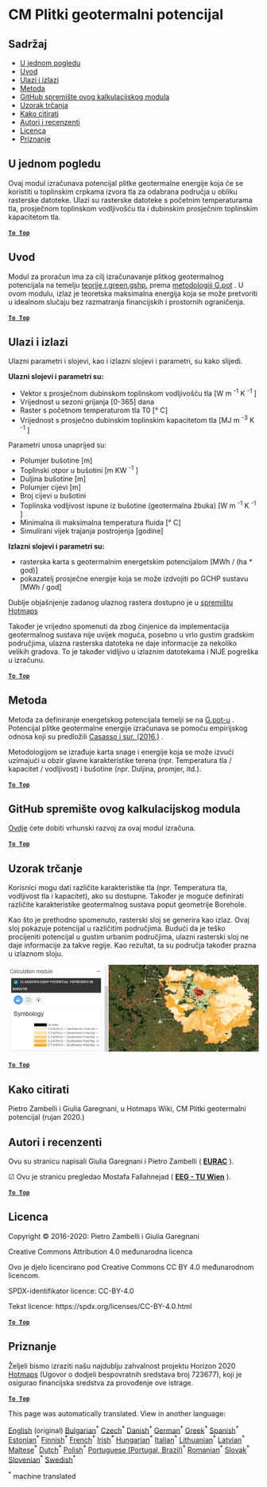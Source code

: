 <h1><a class="anchor" id="cm-shallow-geothermal-potential" href="#cm-shallow-geothermal-potential"><i class="fa fa-link"></i></a>CM Plitki geotermalni potencijal</h1><h2><a class="anchor" id="table-of-contents" href="#table-of-contents"><i class="fa fa-link"></i></a> Sadržaj</h2><ul><li> <a href="#in-a-glance">U jednom pogledu</a></li><li> <a href="#introduction">Uvod</a></li><li> <a href="#inputs-and-outputs">Ulazi i izlazi</a></li><li> <a href="#method">Metoda</a></li><li> <a href="#github-repository-of-this-calculation-module">GitHub spremište ovog kalkulacijskog modula</a></li><li> <a href="#sample-run">Uzorak trčanja</a></li><li> <a href="#how-to-cite">Kako citirati</a></li><li> <a href="#authors-and-reviewers">Autori i recenzenti</a></li><li> <a href="#license">Licenca</a></li><li> <a href="#acknowledgement">Priznanje</a></li></ul><h2><a class="anchor" id="in-a-glance" href="#in-a-glance"><i class="fa fa-link"></i></a> U jednom pogledu</h2><p> Ovaj modul izračunava potencijal plitke geotermalne energije koja će se koristiti u toplinskim crpkama izvora tla za odabrana područja u obliku rasterske datoteke. Ulazi su rasterske datoteke s početnim temperaturama tla, prosječnom toplinskom vodljivošću tla i dubinskim prosječnim toplinskim kapacitetom tla.</p><p> <a href="#table-of-contents"><strong><code>To Top</code></strong></a></p><h2><a class="anchor" id="introduction" href="#introduction"><i class="fa fa-link"></i></a> Uvod</h2><p> Modul za proračun ima za cilj izračunavanje plitkog geotermalnog potencijala na temelju <a href="https://grass.osgeo.org/grass76/manuals/addons/r.green.gshp.theoretical.html">teorije r.green.gshp.</a> prema <a href="https://www.sciencedirect.com/science/article/pii/S0360544216303358">metodologiji G.pot</a> . U ovom modulu, izlaz je teoretska maksimalna energija koja se može pretvoriti u idealnom slučaju bez razmatranja financijskih i prostornih ograničenja.</p><p> <a href="#table-of-contents"><strong><code>To Top</code></strong></a></p><h2><a class="anchor" id="inputs-and-outputs" href="#inputs-and-outputs"><i class="fa fa-link"></i></a> Ulazi i izlazi</h2><p> Ulazni parametri i slojevi, kao i izlazni slojevi i parametri, su kako slijedi.</p><p> <strong>Ulazni slojevi i parametri su:</strong></p><ul><li> Vektor s prosječnom dubinskom toplinskom vodljivošću tla [W m <sup>-1</sup> K <sup>-1</sup> ]</li><li> Vrijednost u sezoni grijanja [0-365] dana</li><li> Raster s početnom temperaturom tla T0 [° C]</li><li> Vrijednost s prosječno dubinskim toplinskim kapacitetom tla [MJ m <sup>-3</sup> K <sup>-1</sup> ]</li></ul><p> Parametri unosa unaprijed su:</p><ul><li> Polumjer bušotine [m]</li><li> Toplinski otpor u bušotini [m KW <sup>-1</sup> ]</li><li> Duljina bušotine [m]</li><li> Polumjer cijevi [m]</li><li> Broj cijevi u bušotini</li><li> Toplinska vodljivost ispune iz bušotine (geotermalna žbuka) [W m <sup>-1</sup> K <sup>-1</sup> ]</li><li> Minimalna ili maksimalna temperatura fluida [° C]</li><li> Simulirani vijek trajanja postrojenja [godine]</li></ul><p> <strong>Izlazni slojevi i parametri su:</strong></p><ul><li> rasterska karta s geotermalnim energetskim potencijalom [MWh / (ha * god)]</li><li> pokazatelj prosječne energije koja se može izdvojiti po GCHP sustavu [MWh / god]</li></ul><p> Dublje objašnjenje zadanog ulaznog rastera dostupno je u <a href="https://gitlab.com/hotmaps/potential/potential_geothermal_raster">spremištu Hotmaps</a></p><p> Također je vrijedno spomenuti da zbog činjenice da implementacija geotermalnog sustava nije uvijek moguća, posebno u vrlo gustim gradskim područjima, ulazna rasterska datoteka ne daje informacije za nekoliko velikih gradova. To je također vidljivo u izlaznim datotekama i NIJE pogreška u izračunu.</p><p> <a href="#table-of-contents"><strong><code>To Top</code></strong></a></p><h2><a class="anchor" id="method" href="#method"><i class="fa fa-link"></i></a> Metoda</h2><p> Metoda za definiranje energetskog potencijala temelji se na <a href="https://www.sciencedirect.com/science/article/pii/S0360544216303358">G.pot-u</a> . Potencijal plitke geotermalne energije izračunava se pomoću empirijskog odnosa koji su predložili <a href="https://www.sciencedirect.com/science/article/pii/S0360544216303358">Casasso i sur. (2016.)</a> .</p><p> Metodologijom se izrađuje karta snage i energije koja se može izvući uzimajući u obzir glavne karakteristike terena (npr. Temperatura tla / kapacitet / vodljivost) i bušotine (npr. Duljina, promjer, itd.).</p><p> <a href="#table-of-contents"><strong><code>To Top</code></strong></a></p><h2><a class="anchor" id="github-repository-of-this-calculation-module" href="#github-repository-of-this-calculation-module"><i class="fa fa-link"></i></a> GitHub spremište ovog kalkulacijskog modula</h2><p> <a href="https://github.com/HotMaps/gchp_potential/tree/develop">Ovdje</a> ćete dobiti vrhunski razvoj za ovaj modul izračuna.</p><p> <a href="#table-of-contents"><strong><code>To Top</code></strong></a></p><h2><a class="anchor" id="sample-run" href="#sample-run"><i class="fa fa-link"></i></a> Uzorak trčanje</h2><p> Korisnici mogu dati različite karakteristike tla (npr. Temperatura tla, vodljivost tla i kapacitet), ako su dostupne. Također je moguće definirati različite karakteristike geotermalnog sustava poput geometrije Borehole.</p><p> Kao što je prethodno spomenuto, rasterski sloj se generira kao izlaz. Ovaj sloj pokazuje potencijal u različitim područjima. Budući da je teško procijeniti potencijal u gustim urbanim područjima, ulazni rasterski sloj ne daje informacije za takve regije. Kao rezultat, ta su područja također prazna u izlaznom sloju.</p><img src="/en/CM-Shallow-geothermal-potential/shallow_geothermal_out_raster.png"/><p> <a href="#table-of-contents"><strong><code>To Top</code></strong></a></p><h2><a class="anchor" id="how-to-cite" href="#how-to-cite"><i class="fa fa-link"></i></a> Kako citirati</h2><p> Pietro Zambelli i Giulia Garegnani, u Hotmaps Wiki, CM Plitki geotermalni potencijal (rujan 2020.)</p><h2><a class="anchor" id="authors-and-reviewers" href="#authors-and-reviewers"><i class="fa fa-link"></i></a> Autori i recenzenti</h2><p> Ovu su stranicu napisali Giulia Garegnani i Pietro Zambelli ( <strong><a href="http://www.eurac.edu">EURAC</a></strong> ).</p><p> ☑ Ovu je stranicu pregledao Mostafa Fallahnejad ( <strong><a href="https://eeg.tuwien.ac.at/">EEG - TU Wien</a></strong> ).</p><p> <a href="#table-of-contents"><strong><code>To Top</code></strong></a></p><h2><a class="anchor" id="license" href="#license"><i class="fa fa-link"></i></a> Licenca</h2><p> Copyright © 2016-2020: Pietro Zambelli i Giulia Garegnani</p><p> Creative Commons Attribution 4.0 međunarodna licenca</p><p> Ovo je djelo licencirano pod Creative Commons CC BY 4.0 međunarodnom licencom.</p><p> SPDX-identifikator licence: CC-BY-4.0</p><p> Tekst licence: https://spdx.org/licenses/CC-BY-4.0.html</p><p> <a href="#table-of-contents"><strong><code>To Top</code></strong></a></p><h2><a class="anchor" id="acknowledgement" href="#acknowledgement"><i class="fa fa-link"></i></a> Priznanje</h2><p> Željeli bismo izraziti našu najdublju zahvalnost projektu Horizon 2020 <a href="https://www.hotmaps-project.eu">Hotmaps</a> (Ugovor o dodjeli bespovratnih sredstava broj 723677), koji je osigurao financijska sredstva za provođenje ove istrage.</p><p> <a href="#table-of-contents"><strong><code>To Top</code></strong></a></p>
<!--- THIS IS A SUPER UNIQUE IDENTIFIER -->

This page was automatically translated. View in another language:

[English](../en/CM-Shallow-geothermal-potential) (original) [Bulgarian](../bg/CM-Shallow-geothermal-potential)<sup>\*</sup> [Czech](../cs/CM-Shallow-geothermal-potential)<sup>\*</sup> [Danish](../da/CM-Shallow-geothermal-potential)<sup>\*</sup> [German](../de/CM-Shallow-geothermal-potential)<sup>\*</sup> [Greek](../el/CM-Shallow-geothermal-potential)<sup>\*</sup> [Spanish](../es/CM-Shallow-geothermal-potential)<sup>\*</sup> [Estonian](../et/CM-Shallow-geothermal-potential)<sup>\*</sup> [Finnish](../fi/CM-Shallow-geothermal-potential)<sup>\*</sup> [French](../fr/CM-Shallow-geothermal-potential)<sup>\*</sup> [Irish](../ga/CM-Shallow-geothermal-potential)<sup>\*</sup>  [Hungarian](../hu/CM-Shallow-geothermal-potential)<sup>\*</sup> [Italian](../it/CM-Shallow-geothermal-potential)<sup>\*</sup> [Lithuanian](../lt/CM-Shallow-geothermal-potential)<sup>\*</sup> [Latvian](../lv/CM-Shallow-geothermal-potential)<sup>\*</sup> [Maltese](../mt/CM-Shallow-geothermal-potential)<sup>\*</sup> [Dutch](../nl/CM-Shallow-geothermal-potential)<sup>\*</sup> [Polish](../pl/CM-Shallow-geothermal-potential)<sup>\*</sup> [Portuguese (Portugal, Brazil)](../pt/CM-Shallow-geothermal-potential)<sup>\*</sup> [Romanian](../ro/CM-Shallow-geothermal-potential)<sup>\*</sup> [Slovak](../sk/CM-Shallow-geothermal-potential)<sup>\*</sup> [Slovenian](../sl/CM-Shallow-geothermal-potential)<sup>\*</sup> [Swedish](../sv/CM-Shallow-geothermal-potential)<sup>\*</sup> 

<sup>\*</sup> machine translated

